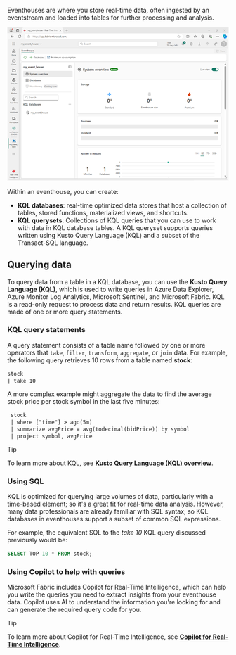 Eventhouses are where you store real-time data, often ingested by an eventstream and loaded into tables for further processing and analysis.

![Screenshot of an eventhouse in Microsoft Fabric.](../media/eventhouse.png)

Within an eventhouse, you can create:

- **KQL databases**: real-time optimized data stores that host a collection of tables, stored functions, materialized views, and shortcuts.
- **KQL querysets**: Collections of KQL queries that you can use to work with data in KQL database tables. A KQL queryset supports queries written using Kusto Query Language (KQL) and a subset of the Transact-SQL language.

## Querying data

To query data from a table in a KQL database, you can use the **Kusto Query Language (KQL)**, which is used to write queries in Azure Data Explorer, Azure Monitor Log Analytics, Microsoft Sentinel, and Microsoft Fabric. KQL is a read-only request to process data and return results. KQL queries are made of one or more query statements.

### KQL query statements

A query statement consists of a table name followed by one or more operators that `take`, `filter`, `transform`, `aggregate`, or `join` data. For example, the following query retrieves 10 rows from a table named **stock**:

```kql
stock
| take 10
```

A more complex example might aggregate the data to find the average stock price per stock symbol in the last five minutes:

```kql
 stock
 | where ["time"] > ago(5m)
 | summarize avgPrice = avg(todecimal(bidPrice)) by symbol
 | project symbol, avgPrice
```

> [!TIP]
> To learn more about KQL, see **[Kusto Query Language (KQL) overview](/kusto/query/)**.

### Using SQL

KQL is optimized for querying large volumes of data, particularly with a time-based element; so it's a great fit for real-time data analysis. However, many data professionals are already familiar with SQL syntax; so KQL databases in eventhouses support a subset of common SQL expressions.

For example, the equivalent SQL to the *take 10* KQL query discussed previously would be:

```sql
SELECT TOP 10 * FROM stock;
```

### Using Copilot to help with queries

Microsoft Fabric includes Copilot for Real-Time Intelligence, which can help you write the queries you need to extract insights from your eventhouse data. Copilot uses AI to understand the information you're looking for and can generate the required query code for you.

> [!TIP]
> To learn more about Copilot for Real-Time Intelligence, see **[Copilot for Real-Time Intelligence](/fabric/get-started/copilot-real-time-intelligence)**.
